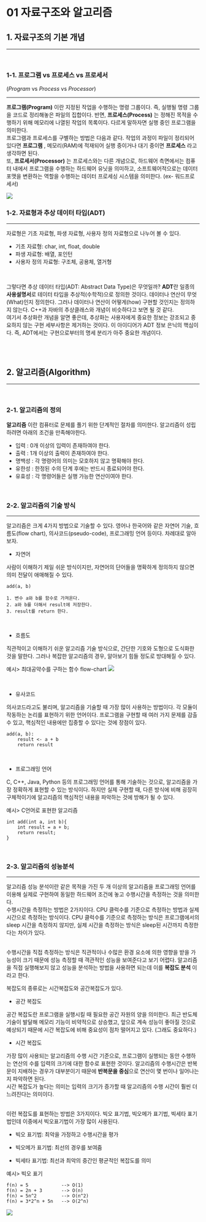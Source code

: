 # 01 자료구조와 알고리즘

## 1. 자료구조의 기본 개념

<hr/>

<br/>

### 1-1. 프로그램 vs 프로세스 vs 프로세서

(_Program_ vs _Process_ vs _Processor_)

<hr/>

**프로그램(Program)** 이란 지정된 작업을 수행하는 명령 그룹이다. 즉, 실행될 명령 그룹을 코드로 정리해놓은 파일의 집합이다.
반면, **프로세스(Process)** 는 정해진 목적을 수행하기 위해 메모리에 나열된 작업의 목록이다. 다르게 말하자면 실행 중인 프로그램을 의미한다. <br/> 프로그램과 프로세스를 구별하는 방법은 다음과 같다. 작업의 과정이 파일이 정리되어 있다면 **프로그램** , 메모리(RAM)에 적재되어 실행 중이거나 대기 중이면 **프로세스** 라고 생각하면 된다. <br/>
또, **프로세서(Processor)** 는 프로세스와는 다른 개념으로, 하드웨어 측면에서는 컴퓨터 내에서 프로그램을 수행하는 하드웨어 유닛을 의미하고, 소프트웨어적으로는 데이터 포맷을 변환하는 역할을 수행하는 데이터 프로세싱 시스템을 의미한다. (ex- 워드프로세서)

<img src="img/program.jpg">

<br/>

### 1-2. 자료형과 추상 데이터 타입(ADT)

<hr/>

자료형은 기초 자료형, 파생 자료형, 사용자 정의 자료형으로 나누어 볼 수 있다.

- 기초 자료형: char, int, float, double
- 파생 자료형: 배열, 포인턴
- 사용자 정의 자료형: 구조체, 공용체, 열거형

<br/>

그렇다면 추상 데이터 타입(ADT: Abstract Data Type)은 무엇일까? **ADT**란 일종의 **사용설명서**로 테이터 타입을 추상적(수학적)으로 정의한 것이다. 데이터나 연산이 무엇(What)인지 정의한다. 그러나 데이터나 연산이 어떻게(how) 구현할 것인지는 정의하지 않는다. C++과 자바의 추상클래스와 개념이 비슷하다고 보면 될 것 같다. <br/>
여기서 추상화란 개념을 알면 좋은데, 추상화는 사용자에게 중요한 정보는 강조되고 중요하지 않는 구현 세부사항은 제거하는 것이다. 이 아이디어가 ADT 정보 은닉의 핵심이다. 즉, ADT에서는 구현으로부터의 명세 분리가 아주 중요한 개념이다.

<br/><br/>

## 2. 알고리즘(Algorithm)

<hr/>

<br/>

### 2-1. 알고리즘의 정의

**알고리즘** 이란 컴퓨터로 문제를 풀기 위한 단계적인 절차를 의미한다. 알고리즘이 성립하려면 아래의 조건을 만족해야한다.

- 입력 : 0개 이상의 입력이 존재하여야 한다.
- 출력 : 1개 이상의 출력이 존재하여야 한다.
- 명백성 : 각 명령어의 의미는 모호하지 않고 명확해야 한다.
- 유한성 : 한정된 수의 단계 후에는 반드시 종료되어야 한다.
- 유효성 : 각 명령어들은 실행 가능한 연산이여야 한다.

<br/>

### 2-2. 알고리즘의 기술 방식

<hr/>

알고리즘은 크게 4가지 방법으로 기술할 수 있다. 영어나 한국어와 같은 자연어 기술, 흐름도(flow chart), 의사코드(pseudo-code), 프로그래밍 언어 등이다. 차례대로 알아보자.

- 자연어

사람이 이해하기 제일 쉬운 방식이지만, 자연어의 단어들을 명확하게 정의하지 않으면 의미 전달이 애매해질 수 있다.

```
add(a, b)

1. 변수 a와 b를 함수로 가져온다.
2. a와 b를 더해서 result에 저장한다.
3. result를 return 한다.
```

<br/>

- 흐름도

직관적이고 이해하기 쉬운 알고리즘 기술 방식으로, 간단한 기호와 도형으로 도식화한 것을 말한다. 그러나 복잡한 알고리즘의 경우, 알아보기 힘들 정도로 방대해질 수 있다.

예시> 최대공약수를 구하는 함수 flow-chart
<img src="img/flow-chart.jpg">

<br/>

- 유사코드

의사코드라고도 불리며, 알고리즘을 기술할 때 가장 많이 사용하는 방법이다. 각 모듈이 작동하는 논리를 표현하기 위한 언어이다. 프로그램을 구현할 때 여러 가지 문제를 감출 수 있고, 핵심적인 내용에만 집중할 수 있다는 것에 장점이 있다.

```
add(a, b):
    result <- a + b
    return result
```

<br/>

- 프로그래밍 언어

C, C++, Java, Python 등의 프로그래밍 언어를 통해 기술하는 것으로, 알고리즘을 가장 정확하게 표현할 수 있는 방식이다. 하지만 실제 구현할 때, 다른 방식에 비해 굉장히 구체적이기에 알고리즘의 핵심적인 내용을 파악하는 것에 방해가 될 수 있다.

예시> C언어로 표현한 알고리즘

```
int add(int a, int b){
    int result = a + b;
    return result;
}
```

<br/>

### 2-3. 알고리즘의 성능분석

<hr/>

알고리즘 성능 분석이란 같은 목적을 가진 두 개 이상의 알고리즘을 프로그래밍 언어를 이용해 실제로 구현하여 동일한 하드웨어 조건에 놓고 수행시간을 측정하는 것을 의미한다. <br/>
수행시간을 측정하는 방법은 2가지이다. CPU 클럭수를 기준으로 측정하는 방법과 실제 시간으로 측정하는 방식이다. CPU 클럭수를 기준으로 측정하는 방식은 프로그램에서의 sleep 시간을 측정하지 않지만, 실제 시간을 측정하는 방식은 sleep된 시간까지 측정한다는 차이가 있다. <br/><br/>

수행시간을 직접 측정하는 방식은 직관적이나 수많은 환경 요소에 의한 영향을 받을 가능성이 크기 때문에 성능 측정할 때 객관적인 성능을 보여준다고 보기 어렵다. 알고리즘을 직접 실행해보지 않고 성능을 분석하는 방법을 사용하면 되는데 이를 **복잡도 분석** 이라고 한다. <br/>

복잡도의 종류로는 시간복잡도와 공간복잡도가 있다.

- 공간 복잡도

공간 복잡도란 프로그램을 실행시킬 때 필요한 공간 자원의 양을 의미한다. 최근 반도체 기술이 발달해 메모리 기능이 비약적으로 상승했고, 앞으로 계속 성능이 좋아질 것으로 예상되기 때문에 시간 복잡도에 비해 중요성이 점차 떨어지고 있다. (그래도 중요하다.)

- 시간 복잡도

가장 많이 사용되는 알고리즘의 수행 시간 기준으로, 프로그램이 실행되는 동안 수행하는 연산의 수를 입력의 크기에 대한 함수로 표현한 것이다. 알고리즘의 수행시간은 반복문이 지배하는 경우가 대부분이기 때문에 **반복문을 중심**으로 연산이 몇 번이나 일어나는지 파악하면 된다.<br/>
시간 복잡도가 높다는 의미는 입력의 크기가 증가할 때 알고리즘의 수행 시간이 훨씬 더 느려진다는 의미이다.
<br/><br/>

이런 복잡도를 표현하는 방법은 3가지이다. 빅오 표기법, 빅오메가 표기법, 빅세타 표기법인데 이중에서 빅오표기법이 가장 많이 사용된다.

- 빅오 표기법: 최악을 가정하고 수행시간을 평가

- 빅오메가 표기법: 최선의 경우를 보여줌

- 빅세타 표기법: 최선과 최악의 중간인 평균적인 복잡도를 의미

예시> 빅오 표기

```
f(n) = 5            --> O(1)
f(n) = 2n + 3       --> O(n)
f(n) = 5n^2         --> O(n^2)
f(n) = 3*2^n + 5n   --> O(2^n)
```

<img src="img/BigO.jpg">

<br/>
